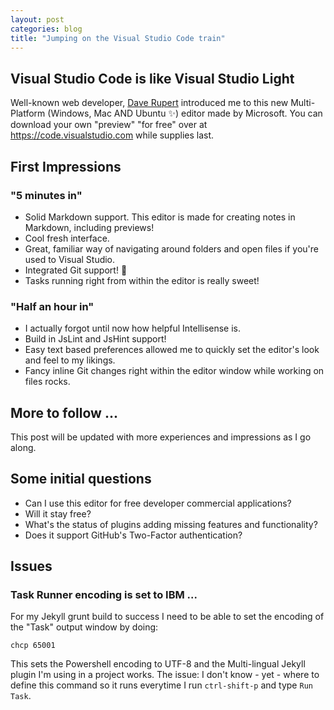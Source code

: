 ```yaml
---
layout: post
categories: blog
title: "Jumping on the Visual Studio Code train"
---
```


## Visual Studio Code is like Visual Studio Light

Well-known web developer, [Dave Rupert](http://daverupert.com/2015/10/windows-editors-and-shells/) introduced me to this new Multi-Platform (Windows, Mac AND Ubuntu :sparkles:) editor made by Microsoft.
You can download your own "preview" "for free" over at <https://code.visualstudio.com> while supplies last.

## First Impressions

### "5 minutes in"

- Solid Markdown support. This editor is made for creating notes in Markdown, including previews!
- Cool fresh interface.
- Great, familiar way of navigating around folders and open files if you're used to Visual Studio.
- Integrated Git support! :rocket:
- Tasks running right from within the editor is really sweet!

### "Half an hour in"

- I actually forgot until now how helpful Intellisense is.
- Build in JsLint and JsHint support!
- Easy text based preferences allowed me to quickly set the editor's look and feel to my likings.
- Fancy inline Git changes right within the editor window while working on files rocks.

## More to follow ...

This post will be updated with more experiences and impressions as I go along.

## Some initial questions

- Can I use this editor for free developer commercial applications?
- Will it stay free?
- What's the status of plugins adding missing features and functionality?
- Does it support GitHub's Two-Factor authentication?

## Issues

### Task Runner encoding is set to IBM ...

For my Jekyll grunt build to success I need to be able to set the encoding of the "Task" output window by doing:

    chcp 65001

This sets the Powershell encoding to UTF-8 and the Multi-lingual Jekyll plugin I'm using in a project works.
The issue: I don't know - yet - where to define this command so it runs everytime I run ``ctrl-shift-p`` and type ``Run Task``.